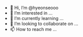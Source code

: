 - 👋 Hi, I’m @hyeonseooo
- 👀 I’m interested in ...
- 🌱 I’m currently learning ...
- 💞️ I’m looking to collaborate on ...
- 📫 How to reach me ...

<!---
hyeonseooo/hyeonseooo is a ✨ special ✨ repository because its `README.md` (this file) appears on your GitHub profile.
You can click the Preview link to take a look at your changes.
--->
